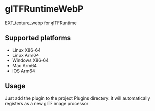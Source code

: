 # glTFRuntimeWebP
EXT_texture_webp for glTFRuntime

## Supported platforms

* Linux X86-64
* Linux Arm64
* Windows X86-64
* Mac Arm64
* iOS Arm64

## Usage

Just add the plugin to the project Plugins directory: it will automatically registers as a new glTF image processor
